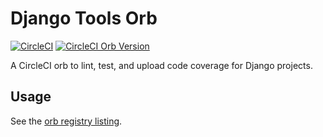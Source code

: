 # Django Tools Orb

[![CircleCI](https://circleci.com/gh/pennlabs/orb-django-tools.svg?style=shield)](https://circleci.com/gh/pennlabs/orb-django-tools)
[![CircleCI Orb Version](https://img.shields.io/badge/endpoint.svg?url=https://badges.circleci.io/orb/pennlabs/django-tools)](https://circleci.com/orbs/registry/orb/pennlabs/django-tools)

A CircleCI orb to lint, test, and upload code coverage for Django projects.

## Usage

See the [orb registry listing](https://circleci.com/orbs/registry/orb/pennlabs/django-tools).
